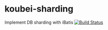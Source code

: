koubei-sharding
===============

Implement DB sharding with iBatis [![Build Status](https://travis-ci.org/wangym/koubei-sharding.png?branch=master)](https://travis-ci.org/wangym/koubei-sharding)
